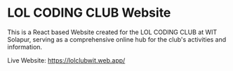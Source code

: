 # LOL CODING CLUB Website

This is a React based Website created for the LOL CODING CLUB at
WIT Solapur, serving as a comprehensive online hub for the club's
activities and information.

Live Website: https://lolclubwit.web.app/
